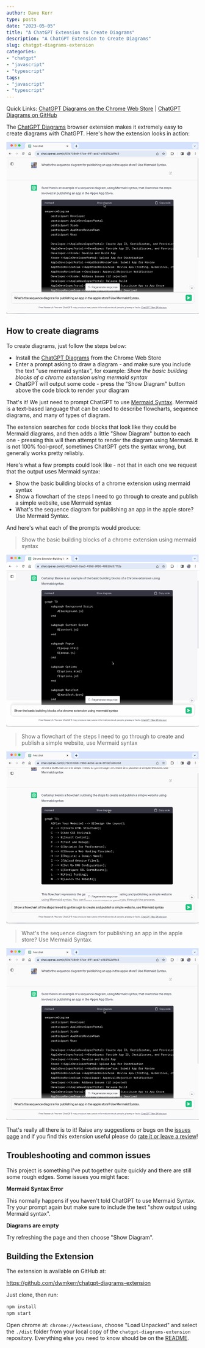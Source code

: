 ```yaml
---
author: Dave Kerr
type: posts
date: "2023-05-05"
title: "A ChatGPT Extension to Create Diagrams"
description: "A ChatGPT Extension to Create Diagrams"
slug: chatgpt-diagrams-extension
categories:
- "chatgpt"
- "javascript"
- "typescript"
tags:
- "javascript"
- "typescript"
---
```


Quick Links: [ChatGPT Diagrams on the Chrome Web Store](https://chrome.google.com/webstore/detail/chatgpt-diagrams/gllophmfnbdpgfnbmbndlihdlcgohcpni) | [ChatGPT Diagrams on GitHub](https://github.com/dwmkerr/chatgpt-diagrams-extension)

The [ChatGPT Diagrams](https://chrome.google.com/webstore/detail/chatgpt-diagrams/gllophmfnbdpgfnbmbndlihdlcgohcpn) browser extension makes it extremely easy to create diagrams with ChatGPT. Here's how the extension looks in action:

![Video recording of the 'Apple Store' prompt for ChatGPT Diagrams](images/apple-store.gif)

## How to create diagrams

To create diagrams, just follow the steps below:

- Install the [ChatGPT Diagrams](https://chrome.google.com/webstore/detail/chatgpt-diagrams/gllophmfnbdpgfnbmbndlihdlcgohcpn) from the Chrome Web Store
- Enter a prompt asking to draw a diagram - and make sure you include the text "use mermaid syntax", for example: _Show the basic building blocks of a chrome extension using mermaid syntax_
- ChatGPT will output some code - press the "Show Diagram" button above the code block to render your diagram

That's it! We just need to prompt ChatGPT to use [Mermaid Syntax](https://mermaid.js.org/). Mermaid is a text-based language that can be used to describe flowcharts, sequence diagrams, and many of types of diagram.

The extension searches for code blocks that look like they could be Mermaid diagrams, and then adds a little "Show Diagram" button to each one - pressing this will then attempt to render the diagram using Mermaid. It is not 100% fool-proof, sometimes ChatGPT gets the syntax wrong, but generally works pretty reliably.

Here's what a few prompts could look like - not that in each one we request that the output uses Mermaid syntax:

- Show the basic building blocks of a chrome extension using mermaid syntax
- Show a flowchart of the steps I need to go through to create and publish a simple website, use Mermaid syntax
- What's the sequence diagram for publishing an app in the apple store? Use Mermaid Syntax.

And here's what each of the prompts would produce:

> Show the basic building blocks of a chrome extension using mermaid syntax

![Video recording of the 'Chrome Extension' prompt for ChatGPT Diagrams](images/chrome-extension.gif)

> Show a flowchart of the steps I need to go through to create and publish a simple website, use Mermaid syntax

![Video recording of the 'Simple Website' prompt for ChatGPT Diagrams](images/simple-website.gif)

> What's the sequence diagram for publishing an app in the apple store? Use Mermaid Syntax.

![Video recording of the 'Apple Store' prompt for ChatGPT Diagrams](images/apple-store.gif)

That's really all there is to it! Raise any suggestions or bugs on the [issues page](https://github.com/dwmkerr/chatgpt-diagrams-extension/issues) and if you find this extension useful please do [rate it or leave a review](https://chrome.google.com/webstore/detail/chatgpt-diagrams/gllophmfnbdpgfnbmbndlihdlcgohcpn)!

## Troubleshooting and common issues

This project is something I've put together quite quickly and there are still some rough edges. Some issues you might face:

**Mermaid Syntax Error**

This normally happens if you haven't told ChatGPT to use Mermaid Syntax. Try your prompt again but make sure to include the text "show output using Mermaid syntax".

**Diagrams are empty**

Try refreshing the page and then choose "Show Diagram".

## Building the Extension

The extension is available on GitHub at:

https://github.com/dwmkerr/chatgpt-diagrams-extension

Just clone, then run:

```bash
npm install
npm start
```

Open chrome at: `chrome://extensions`, choose "Load Unpacked" and select the `./dist` folder from your local copy of the `chatgpt-diagrams-extension` repository. Everything else you need to know should be on the [README](https://github.com/dwmkerr/chatgpt-diagrams-extension).
